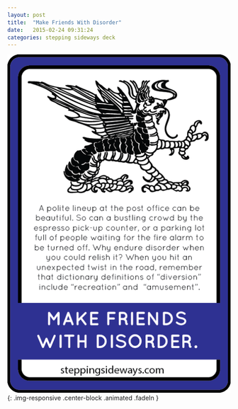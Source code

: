 ```yaml
---
layout: post
title:  "Make Friends With Disorder"
date:   2015-02-24 09:31:24
categories: stepping sideways deck
---
```


![Disorder: A polite lineup at the post office can be beautiful. So can a happy, bustling crowd by the espresso pick-up counter, or a parking lot full of people waiting for the fire alarm to be turned off. Why endure disorder when you could relish it? When you hit an unexpected twist in the road, remember that dictionary definitions of “diversion” include “recreation” and “amusement”.](https://github.com/steppingsideways/steppingsideways.github.io/blob/master/images/Medium_Sized_Images/make-friends-with-disorder_EDIT2.png?raw=true){: .img-responsive .center-block .animated .fadeIn }
